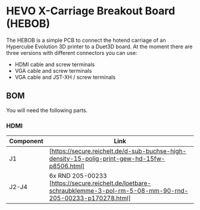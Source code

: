# HEVO X-Carriage Breakout Board (HEBOB)

The HEBOB is a simple PCB to connect the hotend carriage of an Hypercube Evolution 3D printer to a Duet3D board. At the moment there are three versions with different connectors you can use:

  - HDMI cable and screw terminals
  - VGA cable and screw terminals
  - VGA cable and JST-XH / screw terminals

## BOM

You will need the following parts.

### HDMI

| Component | Link |
| ------ | ------ |
| J1 | [https://secure.reichelt.de/d-sub-buchse-high-density-15-polig-print-gew-hd-15fw-p8506.html]|
| J2-J4 | 6x RND 205-00233 [https://secure.reichelt.de/loetbare-schraubklemme-3-pol-rm-5-08-mm-90-rnd-205-00233-p170278.html] |
